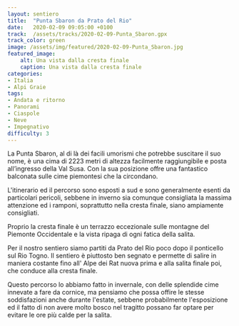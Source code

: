 ```yaml
---
layout: sentiero
title:  "Punta Sbaron da Prato del Rio"
date:   2020-02-09 09:05:00 +0100
track:  /assets/tracks/2020-02-09-Punta_Sbaron.gpx
track_color: green
image: /assets/img/featured/2020-02-09-Punta_Sbaron.jpg
featured_image:
    alt: Una vista dalla cresta finale
    caption: Una vista dalla cresta finale
categories:
- Italia
- Alpi Graie
tags:
- Andata e ritorno
- Panorami
- Ciaspole
- Neve
- Impegnativo
difficulty: 3
---
```


La Punta Sbaron, al di là dei facili umorismi che potrebbe suscitare il suo nome, è una cima di 2223 metri di altezza facilmente raggiungibile e posta all’ingresso della Val Susa. Con la sua posizione offre una fantastico balconata sulle cime piemontesi che la circondano.

L'itinerario ed il percorso sono esposti a sud e sono generalmente esenti da particolari pericoli, sebbene in inverno sia comunque consigliata la massima attenzione ed i ramponi, soprattutto nella cresta finale, siano ampiamente consigliati.

Proprio la cresta finale è un terrazzo eccezionale sulle montagne del Piemonte Occidentale e la vista ripaga di ogni fatica della salita.

Per il nostro sentiero siamo partiti da Prato del Rio poco dopo il ponticello sul Rio Togno. Il sentiero è piuttosto ben segnato e permette di salire in maniera costante fino all' Alpe dei Rat nuova prima e alla salita finale poi, che conduce alla cresta finale.

Questo percorso lo abbiamo fatto in invernale, con delle splendide cime innevate a fare da cornice, ma pensiamo che possa offire le stesse soddisfazioni anche durante l'estate, sebbene probabilmente l'esposizione ed il fatto di non avere molto bosco nel tragitto possano far optare per evitare le ore più calde per la salita.
